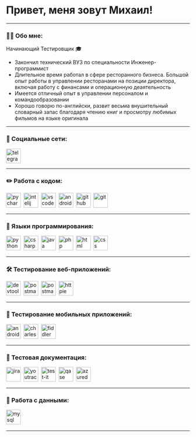 # Привет, меня зовут Михаил!

---

### 👨‍💻 Обо мне:
Начинающий Тестировщик 🎓
- Закончил технический ВУЗ по специальности Инженер-программист
- Длительное время работал в сфере ресторанного бизнеса. Большой опыт работы в управлении ресторанами на позиции директора, включая работу с финансами и операционную деаятельность
- Имеется отличный опыт в управлении персоналом и командообразовании
- Хорошо говорю по-английски, развит весьма внушительный словарный запас благодаря чтению книг и просмотру любимых фильмов на языке оригинала

---
### 🤝 Социальные сети:

  <div id="badges">
    <a href="https://t.me/m_markelov" target="_blank">
      <img src="https://cdn-icons-png.flaticon.com/512/2111/2111646.png" width="40" height="40" alt="telegram" />
    </a>
  </div>
  
---
### ✏️ Работа с кодом:

<div>
  <img src="https://seeklogo.com/images/P/pycharm-logo-51B1427388-seeklogo.com.png" title="pycharm" alt="pycharm" width="40" height="40"/>&nbsp
  <img src="https://seeklogo.com/images/I/intellij-idea-logo-F0395EF783-seeklogo.com.png" title="intelij" alt="intelij" width="40" height="40"/>&nbsp
  <img src="https://cdn.jsdelivr.net/gh/devicons/devicon/icons/vscode/vscode-original.svg" title="vscode" alt="vscode" width="40" height="40"/>&nbsp
  <img src="https://cdn.jsdelivr.net/gh/devicons/devicon/icons/androidstudio/androidstudio-original.svg" title="android-studio" alt="android-studio" width="40" height="40"/>&nbsp
  <img src="https://seeklogo.com/images/G/github-logo-5F384D0265-seeklogo.com.png" title="github" alt="github" width="40" height="40"/>&nbsp
  <img src="https://cdn.jsdelivr.net/gh/devicons/devicon/icons/git/git-original.svg" title="git" alt="git" width="40" height="40"/>&nbsp
  </div>

---
### 💎 Языки программирования:

<div>
  <img src="https://seeklogo.com/images/P/python-logo-A32636CAA3-seeklogo.com.png" title="python" alt="python" width="40" height="40"/>&nbsp
  <img src="https://seeklogo.com/images/C/c-sharp-c-logo-02F17714BA-seeklogo.com.png" title="csharp" alt="csharp" width="40" height="40"/>&nbsp
  <img src="https://seeklogo.com/images/J/java-logo-7F8B35BAB3-seeklogo.com.png" title="java" alt="java" width="40" height="40"/>&nbsp
  <img src="https://seeklogo.com/images/P/php-logo-DC4A01DBB6-seeklogo.com.png" title="php" alt="php" width="40" height="40"/>&nbsp
  <img src="https://seeklogo.com/images/H/html5-logo-EF92D240D7-seeklogo.com.png" title="html" alt="html" width="40" height="40"/>&nbsp
  <img src="https://seeklogo.com/images/C/css3-logo-8724075274-seeklogo.com.png" title="css" alt="css" width="40" height="40"/>&nbsp
  </div>

---

### 🛠 Тестирование веб-приложений:

<div>
  <img src="https://d33wubrfki0l68.cloudfront.net/38b5c953a4667366685d55db55d057c86db1fc54/a0fdc/static/acae6b24d940347661ca901ea07f47c1/chrome-dev-logo-icon.png" title="devtools" alt="devtools" width="40" height="40"/>&nbsp
  <img src="https://seeklogo.com/images/P/postman-logo-0087CA0D15-seeklogo.com.png" title="postman" alt="postman" width="40" height="40"/>&nbsp
  <img src="https://seeklogo.com/images/J/jenkins-logo-07C99BD83D-seeklogo.com.png" title="postman" alt="postman" width="40" height="40"/>&nbsp
  <img src="https://seeklogo.com/images/H/httpie-logo-D61E796AC2-seeklogo.com.png" title="httpie" alt="httpie" width="40" height="40"/>&nbsp
</div>

---

### 📱 Тестирование мобильных приложений:

<div>
  <img src="https://cdn.jsdelivr.net/gh/devicons/devicon/icons/androidstudio/androidstudio-original.svg" title="android-studio" alt="android-studio" width="40" height="40"/>&nbsp
  <img src="https://cdn.icon-icons.com/icons2/3053/PNG/512/charles_proxy_macos_bigsur_icon_190302.png" title="charles-proxy" alt="charles-proxy" width="40" height="40"/>&nbsp
  <img src="https://www.megaleechers.com/storage/Fiddler-Everywhere-Icon.png" title="fiddler" alt="fiddler" width="40" height="40"/>&nbsp
</div>

---
### 📁 Тестовая документация:

<div>
  <img src="https://cdn.jsdelivr.net/gh/devicons/devicon/icons/jira/jira-original.svg" title="jira" alt="jira" width="40" height="40"/>&nbsp
  <img src="https://upload.wikimedia.org/wikipedia/commons/thumb/8/8d/YouTrack_Icon.svg/1024px-YouTrack_Icon.svg.png?20200803082248" title="youtrack" alt="youtrack" width="40" height="40"/>&nbsp
  <img src="https://docs.testit.software/images/testit_logo_icon_blue.png" title="test-it" alt="test-it" width="40" height="40"/>&nbsp
  <img src="https://luna1.co/eb0187.png" title="qase" alt="qase" width="40" height="40"/>&nbsp
   <img src="https://seeklogo.com/images/A/azure-devops-logo-E7364216A7-seeklogo.com.png" title="azuredevops" alt="azuredevops" width="40" height="40"/>&nbsp
</div>

---

### 💾 Работа с данными:

<div>
  <img src="https://cdn.jsdelivr.net/gh/devicons/devicon/icons/mysql/mysql-original.svg" title="mysql" alt="mysql" width="40" height="40"/>&nbsp
</div>

---
